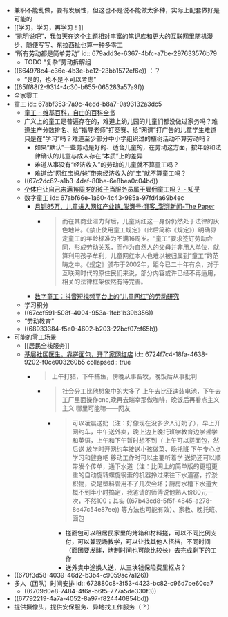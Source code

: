 - 兼职不能乱做，要有发展性，但这也不是说不能做太多种，实际上配套做好是可能的
- [[学习，学习，再学习！]]
- “挑明说吧”，我每天在这个主题相对丰富的笔记库和更大的互联网里随机漫步、随便写写、东拉西扯也算一种多零工
- “所有劳动都是简单劳动”
  id:: 679add3e-6367-4bfc-a7be-297633576b79
	- TODO “复杂”劳动拆解组
- ((664978c4-c36e-4b3e-be12-23bb1572ef6e)) ：？
	- “是的，也不是不可以考虑”
- ((65ff88f2-9314-4c30-b655-065283a57a9f))
- 全家零工
- 童工
  id:: 67abf353-7a9c-4edd-b8a7-0a93132a3dc5
	- [童工 - 维基百科，自由的百科全书](https://zh.wikipedia.org/wiki/%E7%AB%A5%E5%B7%A5)
	- 广义上的童工是普遍存在的，难道上幼儿园的儿童们都没做过家务吗？难道生产分数排名、给“指导老师”打竞赛、给“网课”打广告的儿童学生难道只是在“学习”吗？难道至少部分中小学组织过的植树活动不算劳动吗？
		- 如果“默认”一些劳动是好的、适合儿童的，在劳动这方面，按年龄和法律确认的儿童与成人存在“本质”上的差异
		- 难道从事没有“经济收入”的劳动的儿童就不算童工吗？
		- 难道给“网红宝妈/爸”带来经济收入的“宝”就不算童工吗？
	- ((67c2dc62-a1b3-4daf-80be-6e8bea0c04bd))
	- [个体户让自己未满16周岁的孩子当服务员属于雇佣童工吗？ - 知乎](https://www.zhihu.com/question/21929419)
	- 数字童工
	  id:: 67abf66e-1a60-4c43-985a-97fd4a69b4ec
		- [月销85万，儿童进入网红产业链_澎湃号·湃客_澎湃新闻-The Paper](https://www.thepaper.cn/newsDetail_forward_23736929)
			- >而在其商业潜力背后，儿童网红这一身份仍然处于法律的灰色地带。《禁止使用童工规定》（此后简称《规定》）明确界定童工的年龄标准为不满16周岁。“童工”要求签订劳动合同，形成劳动关系，而作为自然人的父母并非用人单位，就算利用孩子牟利，儿童网红本人也难以被归属到“童工”的范畴之中。《规定》颁布于2002年，距今已二十年有余，对于互联网时代的原住民们来说，部分内容或许已经不再适用，相关的法律框架依然有待完善。
		- [数字童工：抖音短视频平台上的“儿童网红”的劳动研究](https://www.hanspub.org/journal/paperinformation?paperid=104885)
	- 学习积分
	- ((67ccf591-508f-4004-953a-1feb1b39b356))
	- “劳动教育”
	- ((68933384-f5e0-4602-b203-22bcf07cf65b))
- 可能的零工场景
	- [[居民全栈服务]]
	- [基层社区医生，靠搓面包，开了家网红店](https://mp.weixin.qq.com/s/7_cHc6xXGbNumj31x_NBTw)
	  id:: 6724f7c4-18fa-4638-9202-f0ce003260b5
	  collapsed:: true
		- >上午打猎，下午捕鱼，傍晚从事畜牧，晚饭后从事批判
			- >社会分工比他想象中的大多了
			  上午去比亚迪装电池，下午去工厂里面操作cnc,晚再去瑞幸那做咖啡，晚饭后再看点主义主义
			  哪里可能嘛——网友
				- >可以凌晨送奶（注：好像现在没多少人订奶了），早上开网约车，中午送外卖，晚上边上晚托班学教育边学哲学和英语，上午和下午暂时想不到（
				  上午可以搓面包，然后送
				  放学时开网约车接送小孩做菜、晚托班
				  下午专心点学习和健身吧
				  移动工作时可以主要听着学
				  送奶还可以顺带发个传单，通下水道（注：比网上的简单版的更粗更重的自动旋转螺旋钢索的机器拎过来往下水道塞，拧淤积物，说是塑料管用不了几次会坏；厨房水槽下水道大概不到半小时搞定，我爸请的师傅说他熟人价80元一次，不然100；其实 ((67b43cd8-5f5f-4845-a278-8e47c54e87ee)) 等方法也可能有效）、家教、晚托班、面包
					- 搓面包可以租居民家里的烤箱和材料搓，可以不同比例支付，可以兼现场教学，可以让找其他人搭档，不同时间（面团要发酵，烤制时间也可能比较长）去完成剩下的工作
					- 送外卖中途换人送，从三块钱保险费里抠点？
- ((670f3d58-4039-46d2-b3b4-c9059ac7a126))
- 多人（团队）时间安排
  id:: 672880c8-3f53-4423-bc82-c96d7be60ca7
	- ((6709d0e8-7484-4f6a-b6f5-777a5de330f3))
- ((67792219-4a7a-4052-8a97-f824440854bd))
- 提供摄像头，提供安保服务、异地找工作服务（？）